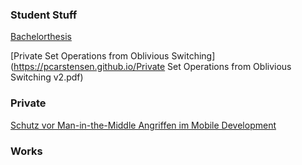 ### Student Stuff
[Bachelorthesis](https://pcarstensen.github.io/Bachelorarbeit_PietCarstensen_630310.pdf)

[Private Set Operations from Oblivious Switching](https://pcarstensen.github.io/Private Set Operations from Oblivious Switching v2.pdf)

### Private
[Schutz vor Man-in-the-Middle Angriffen im Mobile Development](https://medium.com/@pietcarstensen/fefood-198304b8c512)

### Works